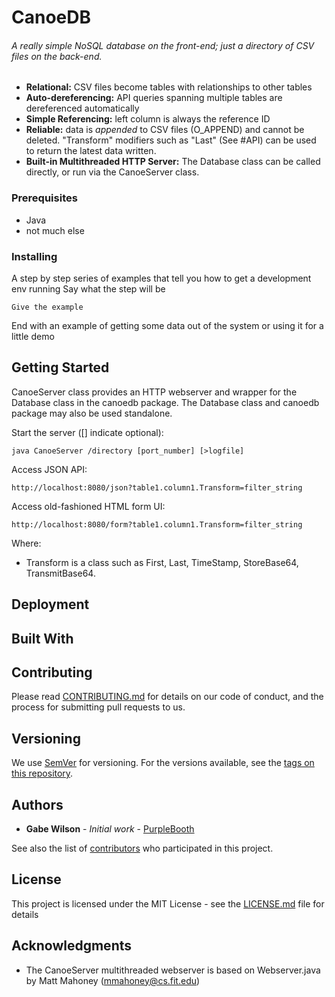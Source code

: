 # CanoeDB  
###### A *really simple* NoSQL database on the front-end; just a directory of CSV files on the back-end. 

- **Relational:** CSV files become tables with relationships to other tables  
- **Auto-dereferencing:** API queries spanning multiple tables are dereferenced automatically  
- **Simple Referencing:** left column is always the reference ID  
- **Reliable:** data is *appended* to CSV files (O_APPEND) and cannot be deleted.  "Transform" modifiers such as "Last" (See #API) can be used to return the latest data written.
- **Built-in Multithreaded HTTP Server:** The Database class can be called directly, or run via the CanoeServer class.

### Prerequisites

- Java
- not much else

### Installing

A step by step series of examples that tell you how to get a development env running
Say what the step will be
```
Give the example
```
End with an example of getting some data out of the system or using it for a little demo

## Getting Started

CanoeServer class provides an HTTP webserver and wrapper for the Database class in the canoedb package.  The Database class and canoedb package may also be used standalone.

Start the server ([] indicate optional):
```
java CanoeServer /directory [port_number] [>logfile]
```

Access JSON API:
```
http://localhost:8080/json?table1.column1.Transform=filter_string
```
Access old-fashioned HTML form UI:
```
http://localhost:8080/form?table1.column1.Transform=filter_string
```
Where:
- Transform is a class such as First, Last, TimeStamp, StoreBase64, TransmitBase64.

## Deployment


## Built With


## Contributing

Please read [CONTRIBUTING.md](https://gist.github.com/PurpleBooth/b24679402957c63ec426) for details on our code of conduct, and the process for submitting pull requests to us.

## Versioning

We use [SemVer](http://semver.org/) for versioning. For the versions available, see the [tags on this repository](https://github.com/gabrielwilson3/canoedb/tags). 

## Authors

* **Gabe Wilson** - *Initial work* - [PurpleBooth](https://github.com/gabrielwilson3)

See also the list of [contributors](https://github.com/gabrielwilson3/canoedb/contributors) who participated in this project.

## License

This project is licensed under the MIT License - see the [LICENSE.md](LICENSE.md) file for details

## Acknowledgments

* The CanoeServer multithreaded webserver is based on Webserver.java by Matt Mahoney (mmahoney@cs.fit.edu)
